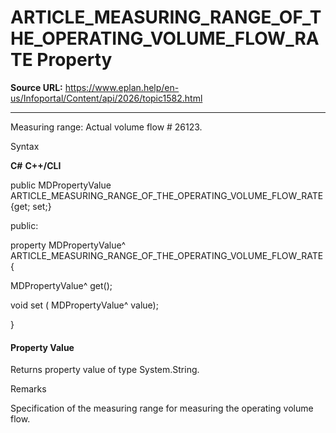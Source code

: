 # ARTICLE_MEASURING_RANGE_OF_THE_OPERATING_VOLUME_FLOW_RATE Property

**Source URL:** https://www.eplan.help/en-us/Infoportal/Content/api/2026/topic1582.html

---

Measuring range: Actual volume flow # 26123.

Syntax

**C#**
**C++/CLI**


public MDPropertyValue ARTICLE_MEASURING_RANGE_OF_THE_OPERATING_VOLUME_FLOW_RATE {get; set;}

public:

property MDPropertyValue^ ARTICLE_MEASURING_RANGE_OF_THE_OPERATING_VOLUME_FLOW_RATE {

   MDPropertyValue^ get();

   void set (    MDPropertyValue^ value);

}


#### Property Value

Returns property value of type System.String.

Remarks

Specification of the measuring range for measuring the operating volume flow.
